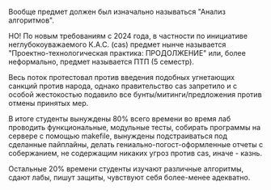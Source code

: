 Вообще предмет должен был изначально называться "Анализ алгоритмов".

НО! По новым требованиям с 2024 года, в частности по инициативе неглубокоуважаемого К.А.С. (cas) предмет нынче называется "Проектно-технологическая практика: ПРОДОЛЖЕНИЕ" или, более неформально, предмет называется ПТП (5 семестр).

Весь поток протестовал против введения подобных угнетающих санкций против народа, однако правительство cas запретило и с особой жестокостью подавило все бунты/митинги/предложения против отмены принятых мер.

В итоге студенты вынуждены 80% всего времени во время лаб проводить функциональные, модульные тесты, собирать программы на сервере с помощью makefile, вынуждены подстраиваться под сделанные пайплайны, делать гениально-погост-оформленные отчеты с собержанием, не содержащим никаких угроз против cas, иначе - казнь.

Остальные 20% времени студенты изучают различные алгоритмы, сдают лабы, пишут защиты, чувствуют себя более-менее адекватно. 
